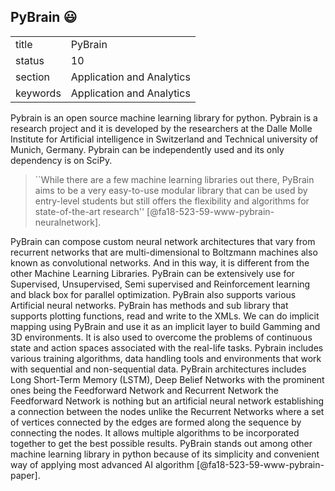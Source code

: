 ## PyBrain :smiley:


|          |                           |
| -------- | ------------------------- |
| title    | PyBrain                   | 
| status   | 10                        |
| section  | Application and Analytics |
| keywords | Application and Analytics |

Pybrain is an open source machine learning library for python. Pybrain is a research project and it is developed by the researchers at the Dalle Molle Institute for Artificial intelligence in Switzerland and Technical university of Munich, Germany. Pybrain can be independently used and its only dependency is on SciPy.

> ``While there are a few machine learning libraries out there, PyBrain aims to be a very easy-to-use modular library that can be used by entry-level students but still offers the flexibility and algorithms for state-of-the-art research'' [@fa18-523-59-www-pybrain-neuralnetwork].

PyBrain can compose custom neural network architectures that vary from recurrent networks that are multi-dimensional to Boltzmann machines also known as convolutional networks. And in this way, it is different from the other Machine Learning Libraries.
PyBrain can be extensively use for Supervised, Unsupervised, Semi supervised and Reinforcement learning and black box for parallel optimization. PyBrain also supports various Artificial neural networks. PyBrain has methods and sub library that supports plotting functions, read and write to the XMLs. We can do implicit mapping using PyBrain and use it as an implicit layer to build Gamming and 3D environments. It is also used to overcome the problems of continuous state and action spaces associated with the real-life tasks.
Pybrain includes various training algorithms, data handling tools and environments that work with sequential and non-sequential data. PyBrain architectures includes Long Short-Term Memory (LSTM), Deep Belief Networks with the prominent ones being the Feedforward Network and Recurrent Network the Feedforward Network is nothing but an artificial neural network establishing a connection between the nodes unlike the Recurrent Networks where a set of vertices connected by the edges are formed along the sequence by connecting the nodes. It allows multiple algorithms to be incorporated together to get the best possible results. PyBrain stands out among other machine learning library in python because of its simplicity and convenient way of applying most advanced AI algorithm [@fa18-523-59-www-pybrain-paper].
